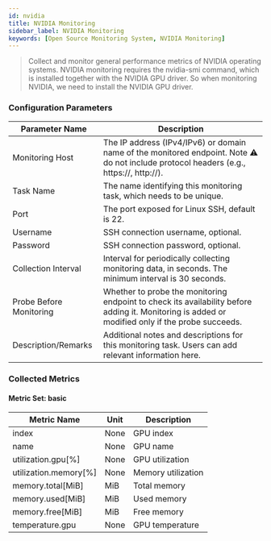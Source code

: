 ```yaml
---
id: nvidia  
title: NVIDIA Monitoring  
sidebar_label: NVIDIA Monitoring  
keywords: [Open Source Monitoring System, NVIDIA Monitoring]
---
```


> Collect and monitor general performance metrics of NVIDIA operating systems.
> NVIDIA monitoring requires the nvidia-smi command, which is installed together with the NVIDIA GPU driver. So when monitoring NVIDIA, we need to install the NVIDIA GPU driver.

### Configuration Parameters

| Parameter Name   | Description                                                 |
|------------------|-------------------------------------------------------------|
| Monitoring Host  | The IP address (IPv4/IPv6) or domain name of the monitored endpoint. Note ⚠️ do not include protocol headers (e.g., https://, http://). |
| Task Name        | The name identifying this monitoring task, which needs to be unique. |
| Port             | The port exposed for Linux SSH, default is 22.               |
| Username         | SSH connection username, optional.                           |
| Password         | SSH connection password, optional.                           |
| Collection Interval | Interval for periodically collecting monitoring data, in seconds. The minimum interval is 30 seconds. |
| Probe Before Monitoring | Whether to probe the monitoring endpoint to check its availability before adding it. Monitoring is added or modified only if the probe succeeds. |
| Description/Remarks | Additional notes and descriptions for this monitoring task. Users can add relevant information here. |

### Collected Metrics

#### Metric Set: basic

| Metric Name            | Unit   | Description      |
|------------------------|--------|------------------|
| index                  | None   | GPU index        |
| name                   | None   | GPU name         |
| utilization.gpu[%]     | None   | GPU utilization  |
| utilization.memory[%]  | None   | Memory utilization |
| memory.total[MiB]      | MiB    | Total memory     |
| memory.used[MiB]       | MiB    | Used memory      |
| memory.free[MiB]       | MiB    | Free memory      |
| temperature.gpu        | None   | GPU temperature  |
